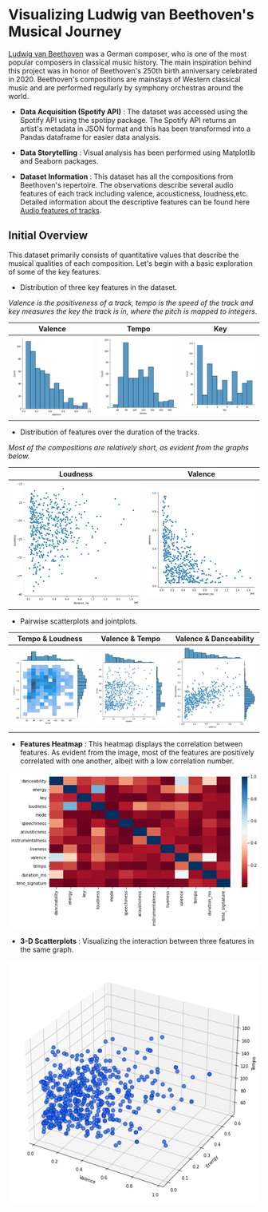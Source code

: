 # Visualizing Ludwig van Beethoven's Musical Journey

[Ludwig van Beethoven](https://en.wikipedia.org/wiki/Ludwig_van_Beethoven) was a German composer, who is one of the most popular composers in classical music history. The main inspiration behind this project was in honor of Beethoven's 250th birth anniversary celebrated in 2020. Beethoven's compositions are mainstays of Western classical music and are performed regularly by symphony orchestras around the world. 


* **Data Acquisition (Spotify API)** : The dataset was accessed using the Spotify API using the spotipy package. The Spotify API returns an artist's metadata in JSON format and this has been transformed into a Pandas dataframe for easier data analysis. 

* **Data Storytelling** : Visual analysis has been performed using Matplotlib and Seaborn packages.

* **Dataset Information** : This dataset has all the compositions from Beethoven's repertoire. The observations describe several audio features of each track including valence, acousticness, loudness,etc. Detailed information about the descriptive features can be found here [Audio features of tracks](https://developer.spotify.com/documentation/web-api/reference/#category-tracks).

## Initial Overview

This dataset primarily consists of quantitative values that describe the musical qualities of each composition. Let's begin with a basic exploration of some of the key features. 

- Distribution of three key features in the dataset.

*Valence is the positiveness of a track, tempo is the speed of the track and key measures the key the track is in, where the pitch is mapped to integers*. 

|    Valence    |     Tempo     |    Key      | 
| ------------- | ------------- | ------------
|![Alt text](Images/11.png?raw=true "Title")  | ![Alt text](Images/12.png?raw=true "Title")  | ![Alt text](Images/13.png?raw=true "Title")

- Distribution of features over the duration of the tracks.

*Most of the compositions are relatively short, as evident from the graphs below.*

| Loudness  | Valence |
| ------------- | ------------- |
| ![Alt text](Images/3.png?raw=true "Title")| ![Alt text](Images/5.png?raw=true "Title")  |


- Pairwise scatterplots and jointplots. 


| Tempo & Loudness  | Valence & Tempo | Valence & Danceability |
| ------------- | ------------- | --------------------------------
| ![Alt text](Images/26.png?raw=true "Title")| ![Alt text](Images/25.png?raw=true "Title")  | ![Alt text](Images/23.png?raw=true "Title") 



- **Features Heatmap** : This heatmap displays the correlation between features. As evident from the image, most of the features are positively correlated with one another, albeit with a low correlation number.

![Alt text](Images/heatmap2.png?raw=true "Title") 

- **3-D Scatterplots** : Visualizing the interaction between three features in the same graph. 

![Alt text](Images/scatter_3d.png?raw=true "Title") 



